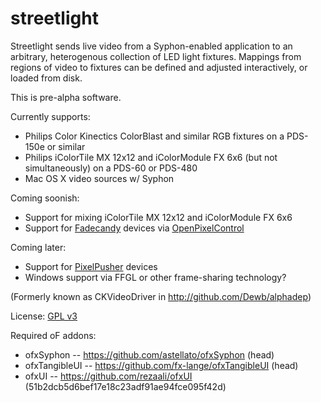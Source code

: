streetlight
===========

Streetlight sends live video from a Syphon-enabled application to an arbitrary, heterogenous collection of LED light fixtures. Mappings from regions of video to fixtures can be defined and adjusted interactively, or loaded from disk.

This is pre-alpha software.

Currently supports:
* Philips Color Kinectics ColorBlast and similar RGB fixtures on a PDS-150e or similar
* Philips iColorTile MX 12x12 and iColorModule FX 6x6 (but not simultaneously) on a PDS-60 or PDS-480
* Mac OS X video sources w/ Syphon

Coming soonish:
* Support for mixing iColorTile MX 12x12 and iColorModule FX 6x6 
* Support for [Fadecandy](https://github.com/scanlime/fadecandy) devices via [OpenPixelControl](http://openpixelcontrol.org/)

Coming later:
* Support for [PixelPusher](http://www.heroicrobotics.com/) devices
* Windows support via FFGL or other frame-sharing technology?

(Formerly known as CKVideoDriver in http://github.com/Dewb/alphadep)

License: [GPL v3](http://www.gnu.org/licenses/gpl-3.0.html)

Required oF addons:
* ofxSyphon -- https://github.com/astellato/ofxSyphon (head)
* ofxTangibleUI -- https://github.com/fx-lange/ofxTangibleUI (head)
* ofxUI -- https://github.com/rezaali/ofxUI (51b2dcb5d6bef17e18c23adf91ae94fce095f42d)
